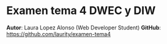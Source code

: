 # Examen tema 4 DWEC y DIW
**Autor**: Laura Lopez Alonso (Web Developer Student)
**GitHub**: https://github.com/laurity/examen-tema4